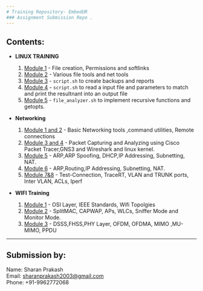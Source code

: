 ```yaml
---
# Training Repository- EmbedUR
### Assignment Submission Repo .
---
```

## Contents:
 - **LINUX TRAINING**
    1. [Module 1](https://github.com/Sharath15eUR/Sharan/tree/main/Linux%20Training/Assignment%201) - File creation, Permissions and softlinks
    2. [Module 2](https://github.com/Sharath15eUR/Sharan/tree/main/Linux%20Training/Assignment%202) - Various file tools and net tools
    3. [Module 3](https://github.com/Sharath15eUR/Sharan/tree/main/Linux%20Training/Assignment%203) - `script.sh` to create backups and reports
    4. [Module 4](https://github.com/Sharath15eUR/Sharan/tree/main/Linux%20Training/Assignment%204) - `script.sh` to read a input file and parameters to match and print the resultnant into an output file
    5. [Module 5](https://github.com/Sharath15eUR/Sharan/tree/main/Linux%20Training/Assignment%205) - `file_analyzer.sh` to implement recursive functions and getopts.

 - **Networking**
    1. [Module 1 and 2](https://github.com/Sharath15eUR/Sharan/tree/main/Networking/Module1and2.md) -  Basic Networking tools ,command utilities, Remote connections
    2. [Module 3 and 4](https://github.com/Sharath15eUR/Sharan/blob/main/Networking/Module3%264.md) -  Packet Capturing and Analyzing using Cisco Packet Tracer,GNS3 and Wireshark and linux kernel.
    3. [Module 5](https://github.com/Sharath15eUR/Sharan/blob/main/Networking/Module5.md) -  ARP,ARP Spoofing, DHCP,IP Addressing, Subnetting, NAT.
    4. [Module 6](https://github.com/Sharath15eUR/Sharan/blob/main/Networking/Module6.md) -  ARP,Routing,IP Addressing, Subnetting, NAT.
    5. [Module 7&8](https://github.com/Sharath15eUR/Sharan/blob/main/Networking/Module7&8.md) -  Test-Connection, TraceRT, VLAN and TRUNK ports, Inter VLAN, ACLs, Iperf

 - **WIFI Training**
    1. [Module 1](https://github.com/Sharath15eUR/Sharan/blob/main/WifiTraining/Module1.md) -  OSI Layer, IEEE Standards, Wifi Topolgies
    2. [Module 2](https://github.com/Sharath15eUR/Sharan/blob/main/WifiTraining/Module2.md) -  SplitMAC, CAPWAP, APs, WLCs, Sniffer Mode and Monitor Mode.
    3. [Module 3](https://github.com/Sharath15eUR/Sharan/blob/main/WifiTraining/Module3.md) - DSSS,FHSS,PHY Layer, OFDM, OFDMA, MIMO ,MU-MIMO, PPDU
    
---
## Submission by:
Name: Sharan Prakash <br>
Email: sharanprakash2003@gmail.com <br>
Phone: +91-9962772068
